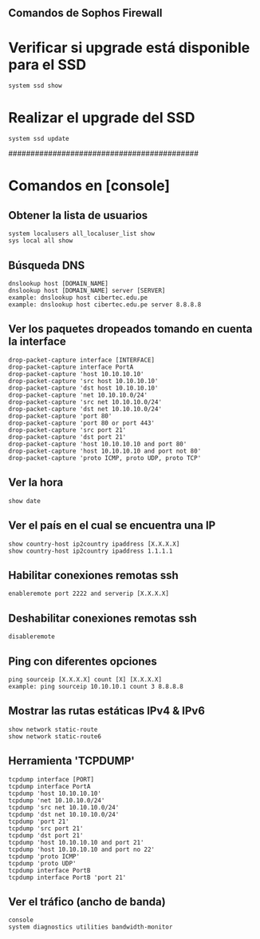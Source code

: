 ## Comandos de Sophos Firewall

# Verificar si upgrade está disponible para el SSD
	
	system ssd show

# Realizar el upgrade del SSD

	system ssd update

###########################################

# Comandos en [console]

## Obtener la lista de usuarios

	system localusers all_localuser_list show
	sys local all show

## Búsqueda DNS

	dnslookup host [DOMAIN_NAME]
	dnslookup host [DOMAIN_NAME] server [SERVER]
	example: dnslookup host cibertec.edu.pe
	example: dnslookup host cibertec.edu.pe server 8.8.8.8

## Ver los paquetes dropeados tomando en cuenta la interface
	
	drop-packet-capture interface [INTERFACE]
	drop-packet-capture interface PortA
	drop-packet-capture 'host 10.10.10.10'
	drop-packet-capture 'src host 10.10.10.10'
	drop-packet-capture 'dst host 10.10.10.10'
	drop-packet-capture 'net 10.10.10.0/24'
	drop-packet-capture 'src net 10.10.10.0/24'
	drop-packet-capture 'dst net 10.10.10.0/24'
	drop-packet-capture 'port 80'
	drop-packet-capture 'port 80 or port 443'
	drop-packet-capture 'src port 21'
	drop-packet-capture 'dst port 21'
	drop-packet-capture 'host 10.10.10.10 and port 80'
	drop-packet-capture 'host 10.10.10.10 and port not 80'
	drop-packet-capture 'proto ICMP, proto UDP, proto TCP'

## Ver la hora

	show date

## Ver el país en el cual se encuentra una IP
	
	show country-host ip2country ipaddress [X.X.X.X]
	show country-host ip2country ipaddress 1.1.1.1

## Habilitar conexiones remotas ssh

	enableremote port 2222 and serverip [X.X.X.X]

## Deshabilitar conexiones remotas ssh

	disableremote

## Ping con diferentes opciones

	ping sourceip [X.X.X.X] count [X] [X.X.X.X]
	example: ping sourceip 10.10.10.1 count 3 8.8.8.8

## Mostrar las rutas estáticas IPv4 & IPv6
	
	show network static-route
	show network static-route6

## Herramienta 'TCPDUMP'

	tcpdump interface [PORT]	
	tcpdump interface PortA
	tcpdump 'host 10.10.10.10'
	tcpdump 'net 10.10.10.0/24'
	tcpdump 'src net 10.10.10.0/24'
	tcpdump 'dst net 10.10.10.0/24'
	tcpdump 'port 21'
	tcpdump 'src port 21'
	tcpdump 'dst port 21'
	tcpdump 'host 10.10.10.10 and port 21'
	tcpdump 'host 10.10.10.10 and port no 22'
	tcpdump 'proto ICMP'
	tcpdump 'proto UDP'
	tcpdump interface PortB
	tcpdump interface PortB 'port 21'

## Ver el tráfico (ancho de banda)

	console
	system diagnostics utilities bandwidth-monitor
